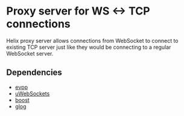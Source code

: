 # Proxy server for WS <-> TCP connections

Helix proxy server allows connections from WebSocket to connect to existing TCP server just like they would be connecting to a regular WebSocket server.


## Dependencies
- [evpp](https://github.com/Qihoo360/evpp)
- [uWebSockets](https://github.com/uNetworking/uWebSockets)
- [boost](https://github.com/boostorg/boost)
- [glog](https://github.com/google/glog)